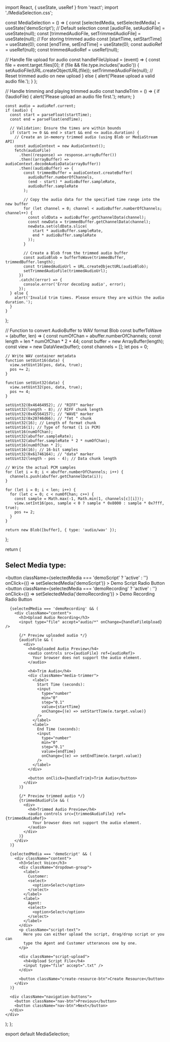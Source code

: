 
import React, { useState, useRef } from 'react';
import './MediaSelection.css';

const MediaSelection = () => {
  const [selectedMedia, setSelectedMedia] = useState('demoScript'); // Default selection
  const [audioFile, setAudioFile] = useState(null);
  const [trimmedAudioFile, setTrimmedAudioFile] = useState(null); // For storing trimmed audio
  const [startTime, setStartTime] = useState(0);
  const [endTime, setEndTime] = useState(0);
  const audioRef = useRef(null);
  const trimmedAudioRef = useRef(null);

  // Handle file upload for audio
  const handleFileUpload = (event) => {
    const file = event.target.files[0];
    if (file && file.type.includes('audio')) {
      setAudioFile(URL.createObjectURL(file));
      setTrimmedAudioFile(null); // Reset trimmed audio on new upload
    } else {
      alert('Please upload a valid audio file.');
    }
  };

  // Handle trimming and playing trimmed audio
  const handleTrim = () => {
    if (!audioFile) {
      alert('Please upload an audio file first.');
      return;
    }

    const audio = audioRef.current;
    if (audio) {
      const start = parseFloat(startTime);
      const end = parseFloat(endTime);

      // Validation: Ensure the times are within bounds
      if (start >= 0 && end > start && end <= audio.duration) {
        // Create an in-memory trimmed audio (using Blob or MediaStream API)
        const audioContext = new AudioContext();
        fetch(audioFile)
          .then((response) => response.arrayBuffer())
          .then((arrayBuffer) => audioContext.decodeAudioData(arrayBuffer))
          .then((audioBuffer) => {
            const trimmedBuffer = audioContext.createBuffer(
              audioBuffer.numberOfChannels,
              (end - start) * audioBuffer.sampleRate,
              audioBuffer.sampleRate
            );

            // Copy the audio data for the specified time range into the new buffer
            for (let channel = 0; channel < audioBuffer.numberOfChannels; channel++) {
              const oldData = audioBuffer.getChannelData(channel);
              const newData = trimmedBuffer.getChannelData(channel);
              newData.set(oldData.slice(
                start * audioBuffer.sampleRate,
                end * audioBuffer.sampleRate
              ));
            }

            // Create a Blob from the trimmed audio buffer
            const audioBlob = bufferToWave(trimmedBuffer, trimmedBuffer.length);
            const trimmedAudioUrl = URL.createObjectURL(audioBlob);
            setTrimmedAudioFile(trimmedAudioUrl);
          })
          .catch((error) => {
            console.error('Error decoding audio', error);
          });
      } else {
        alert('Invalid trim times. Please ensure they are within the audio duration.');
      }
    }
  };

  // Function to convert AudioBuffer to WAV format Blob
  const bufferToWave = (abuffer, len) => {
    const numOfChan = abuffer.numberOfChannels;
    const length = len * numOfChan * 2 + 44;
    const buffer = new ArrayBuffer(length);
    const view = new DataView(buffer);
    const channels = [];
    let pos = 0;

    // Write WAV container metadata
    function setUint16(data) {
      view.setUint16(pos, data, true);
      pos += 2;
    }

    function setUint32(data) {
      view.setUint32(pos, data, true);
      pos += 4;
    }

    setUint32(0x46464952); // "RIFF" marker
    setUint32(length - 8); // RIFF chunk length
    setUint32(0x45564157); // "WAVE" marker
    setUint32(0x20746d66); // "fmt " chunk
    setUint32(16); // Length of format chunk
    setUint16(1); // Type of format (1 is PCM)
    setUint16(numOfChan);
    setUint32(abuffer.sampleRate);
    setUint32(abuffer.sampleRate * 2 * numOfChan);
    setUint16(numOfChan * 2);
    setUint16(16); // 16-bit samples
    setUint32(0x61746164); // "data" marker
    setUint32(length - pos - 4); // Data chunk length

    // Write the actual PCM samples
    for (let i = 0; i < abuffer.numberOfChannels; i++) {
      channels.push(abuffer.getChannelData(i));
    }

    for (let i = 0; i < len; i++) {
      for (let c = 0; c < numOfChan; c++) {
        const sample = Math.max(-1, Math.min(1, channels[c][i]));
        view.setInt16(pos, sample < 0 ? sample * 0x8000 : sample * 0x7fff, true);
        pos += 2;
      }
    }

    return new Blob([buffer], { type: 'audio/wav' });
  };

  return (
    <div className="media-selection-container">
      <h2>Select Media type:</h2>
      <div className="button-group">
        <button
          className={selectedMedia === 'demoScript' ? 'active' : ''}
          onClick={() => setSelectedMedia('demoScript')}
        >
          Demo Script Radio Button
        </button>
        <button
          className={selectedMedia === 'demoRecording' ? 'active' : ''}
          onClick={() => setSelectedMedia('demoRecording')}
        >
          Demo Recording Radio Button
        </button>
      </div>

      {selectedMedia === 'demoRecording' && (
        <div className="content">
          <h3>Upload Audio Recording</h3>
          <input type="file" accept="audio/*" onChange={handleFileUpload} />
          
          {/* Preview uploaded audio */}
          {audioFile && (
            <div>
              <h4>Uploaded Audio Preview</h4>
              <audio controls src={audioFile} ref={audioRef}>
                Your browser does not support the audio element.
              </audio>

              <h4>Trim Audio</h4>
              <div className="media-trimmer">
                <label>
                  Start Time (seconds):
                  <input
                    type="number"
                    min="0"
                    step="0.1"
                    value={startTime}
                    onChange={(e) => setStartTime(e.target.value)}
                  />
                </label>
                <label>
                  End Time (seconds):
                  <input
                    type="number"
                    min="0"
                    step="0.1"
                    value={endTime}
                    onChange={(e) => setEndTime(e.target.value)}
                  />
                </label>
              </div>

              <button onClick={handleTrim}>Trim Audio</button>
            </div>
          )}

          {/* Preview trimmed audio */}
          {trimmedAudioFile && (
            <div>
              <h4>Trimmed Audio Preview</h4>
              <audio controls src={trimmedAudioFile} ref={trimmedAudioRef}>
                Your browser does not support the audio element.
              </audio>
            </div>
          )}
        </div>
      )}

      {selectedMedia === 'demoScript' && (
        <div className="content">
          <h3>Select Voice</h3>
          <div className="dropdown-group">
            <label>
              Customer:
              <select>
                <option>Select</option>
              </select>
            </label>
            <label>
              Agent:
              <select>
                <option>Select</option>
              </select>
            </label>
          </div>
          <p className="script-text">
            Here you can either upload the script, drag/drop script or you can
            type the Agent and Customer utterances one by one.
          </p>

          <div className="script-upload">
            <h4>Upload Script File</h4>
            <input type="file" accept=".txt" />
          </div>

          <button className="create-resource-btn">Create Resource</button>
        </div>
      )}

      <div className="navigation-buttons">
        <button className="nav-btn">Previous</button>
        <button className="nav-btn">Next</button>
      </div>
    </div>
  );
};

export default MediaSelection;
